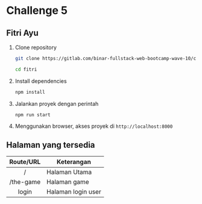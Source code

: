 # Challenge 5
## Fitri Ayu

1. Clone repository
    ```bash
    git clone https://gitlab.com/binar-fullstack-web-bootcamp-wave-10/chapter-5/challenge/fitri

    cd fitri
    ```

2. Install dependencies
    ```bash
    npm install
    ```
3. Jalankan proyek dengan perintah
    ```
    npm run start
    ```
4. Menggunakan browser, akses proyek di `http://localhost:8000`


## Halaman yang tersedia

|    Route/URL     |     Keterangan    |
| :--------------: |-------------------|
|        /         |Halaman Utama      |
|    /the-game     |Halaman game       |
|      login       |Halaman login user |
